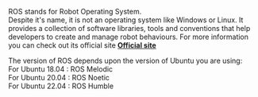 ROS stands for Robot Operating System.  
Despite it's name, it is not an operating system like Windows or Linux. It provides a collection of software libraries, tools and conventions that help developers to create and manage robot behaviours.
For more information you can check out its official site __[Official site](http://wiki.ros.org/noetic)__  

The version of ROS depends upon the version of Ubuntu you are using:  
    For Ubuntu 18.04 : ROS Melodic  
    For Ubuntu 20.04 : ROS Noetic  
    For Ubuntu 22.04 : ROS Humble
